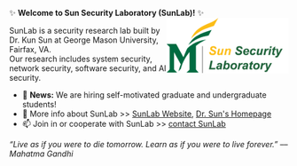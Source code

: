 ✨ **Welcome to Sun Security Laboratory (SunLab)!** ✨ <img align="right" height="100em" src="/profile/sunlab_logo.png" />

SunLab is a security research lab built by Dr. Kun Sun at George Mason University, Fairfax, VA. \
Our research includes system security, network security, software security, and AI security. 

- 🌟 **News:** We are hiring self-motivated graduate and undergraduate students!
- 💬 More info about SunLab >> [SunLab Website](https://sunlab-gmu.github.io), [Dr. Sun's Homepage](https://csis.gmu.edu/ksun/)
- 📫 Join in or cooperate with SunLab >> [contact SunLab](mailto:ksun3@gmu.edu)

*“Live as if you were to die tomorrow. Learn as if you were to live forever.” –– Mahatma Gandhi*
